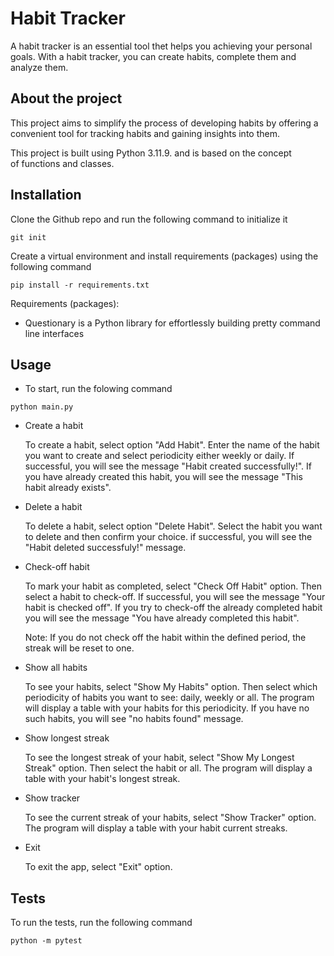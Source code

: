 
# Habit Tracker
A habit tracker is an essential tool thet helps you achieving your personal goals. With a habit tracker, you can create habits, complete them and analyze them.
## About the project
This project aims to simplify the process of developing habits by offering a convenient tool for tracking habits and gaining insights into them.

This project is built using Python 3.11.9. and is based on the concept of functions and classes.
## Installation
Clone the Github repo and run the following command to initialize it
```
git init
```
Create a virtual environment and install requirements (packages) using the following command

```
pip install -r requirements.txt
```
Requirements (packages):
- Questionary is a Python library for effortlessly building pretty command line interfaces
## Usage
- To start, run the folowing command
```
python main.py
```
- Create a habit

    To create a habit, select option "Add Habit". Enter the name of the habit you want to create and select periodicity either weekly or daily. If successful, you will see the message "Habit created successfully!". If you have already created this habit, you will see the message "This habit already exists". 
- Delete a habit

    To delete a habit, select option "Delete Habit". Select the habit you want to delete and then confirm your choice. if successful, you will see the "Habit deleted successfuly!" message.
- Check-off habit

    To mark your habit as completed, select "Check Off Habit" option. Then select a habit to check-off. If successful, you will see the message "Your habit is checked off". If you try to check-off the already completed habit you will see the message "You have already completed this habit". 

    Note: If you do not check off the habit within the defined period, the streak will be reset to one.
- Show all habits

    To see your habits, select "Show My Habits" option. Then select which periodicity of habits you want to see: daily, weekly or all. The program will display a table with your habits for this periodicity. If you have no such habits, you will see "no habits found" message.

- Show longest streak

    To see the longest streak of your habit, select "Show My Longest Streak" option. Then select the habit or all. The program will display a table with your habit's longest streak.
- Show tracker

    To see the current streak of your habits, select "Show Tracker" option. The program will display a table with your habit current streaks.

- Exit

    To exit the app, select "Exit" option.
## Tests
To run the tests, run the following command
```
python -m pytest
```